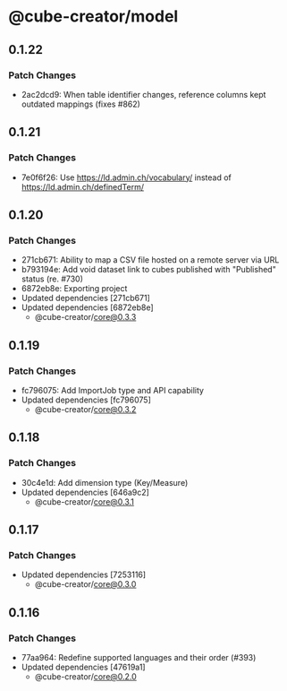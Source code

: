 # @cube-creator/model

## 0.1.22

### Patch Changes

- 2ac2dcd9: When table identifier changes, reference columns kept outdated mappings (fixes #862)

## 0.1.21

### Patch Changes

- 7e0f6f26: Use https://ld.admin.ch/vocabulary/ instead of https://ld.admin.ch/definedTerm/

## 0.1.20

### Patch Changes

- 271cb671: Ability to map a CSV file hosted on a remote server via URL
- b793194e: Add void dataset link to cubes published with "Published" status (re. #730)
- 6872eb8e: Exporting project
- Updated dependencies [271cb671]
- Updated dependencies [6872eb8e]
  - @cube-creator/core@0.3.3

## 0.1.19

### Patch Changes

- fc796075: Add ImportJob type and API capability
- Updated dependencies [fc796075]
  - @cube-creator/core@0.3.2

## 0.1.18

### Patch Changes

- 30c4e1d: Add dimension type (Key/Measure)
- Updated dependencies [646a9c2]
  - @cube-creator/core@0.3.1

## 0.1.17

### Patch Changes

- Updated dependencies [7253116]
  - @cube-creator/core@0.3.0

## 0.1.16

### Patch Changes

- 77aa964: Redefine supported languages and their order (#393)
- Updated dependencies [47619a1]
  - @cube-creator/core@0.2.0
